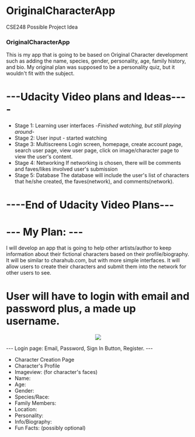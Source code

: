 # OriginalCharacterApp
CSE248 Possible Project Idea
### OriginalCharacterApp ###
This is my app that is going to be based on Original Character development such as adding the name, species, gender, personality, age, family history, and bio. My original plan was supposed to be a personality quiz, but it wouldn't fit with the subject.
# ---Udacity Video plans and Ideas---- #
- Stage 1: Learning user interfaces -*Finished watching, but still playing around*-
- Stage 2: User input - started watching
- Stage 3: Multiscreens
Login screen, homepage, create account page, search user page, view user page, click on image/character page to view the user's content.
- Stage 4: Networking
If networking is chosen, there will be comments and faves/likes involved user's submission
- Stage 5: Database
The database will include the user's list of characters that he/she created, the faves(network), and comments(network).
# ----End of Udacity Video Plans--- #
# --- My Plan: --- #
I will develop an app that is going to help other artists/author to keep information about their fictional characters based on their profile/biography. It will be similar to charahub.com, but with more simple interfaces. It will allow users to create their characters and submit them into the network for other users to see.

# User will have to login with email and password plus, a made up username. #

<p align="center"> 
<img src="https://imgur.com/4KbQ5kP.png">
</p>
--- Login page: Email, Password, Sign In Button, Register. ---

- Character Creation Page
- Character's Profile 
- Imageview: (for character's faces)
- Name:
- Age:
- Gender:
- Species/Race:
- Family Members: 
- Location:
- Personality:
- Info/Biography:
- Fun Facts: (possibly optional)
 
